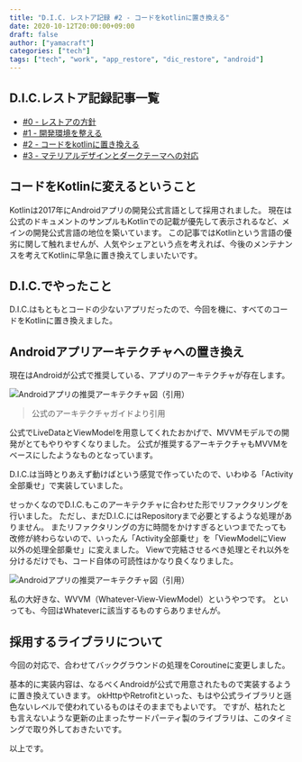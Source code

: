 ```yaml
---
title: "D.I.C. レストア記録 #2 - コードをkotlinに置き換える"
date: 2020-10-12T20:00:00+09:00
draft: false
author: ["yamacraft"]
categories: ["tech"]
tags: ["tech", "work", "app_restore", "dic_restore", "android"]
---
```


## D.I.C.レストア記録記事一覧

- [#0 - レストアの方針](/note/restore-dic-00/)
- [#1 - 開発環境を整える](/note/restore-dic-01/)
- [#2 - コードをkotlinに置き換える](/note/restore-dic-02/)
- [#3 - マテリアルデザインとダークテーマへの対応](/note/restore-dic-03/)

## コードをKotlinに変えるということ

Kotlinは2017年にAndroidアプリの開発公式言語として採用されました。
現在は公式のドキュメントのサンプルもKotlinでの記載が優先して表示されるなど、メインの開発公式言語の地位を築いています。
この記事ではKotlinという言語の優劣に関して触れませんが、人気やシェアという点を考えれば、今後のメンテナンスを考えてKotlinに早急に置き換えてしまいたいです。

## D.I.C.でやったこと

D.I.C.はもともとコードの少ないアプリだったので、今回を機に、すべてのコードをKotlinに置き換えました。

## Androidアプリアーキテクチャへの置き換え

現在はAndroidが公式で推奨している、アプリのアーキテクチャが存在します。

![Androidアプリの推奨アーキテクチャ図（引用）](/note/image/restore-dic-02/final-architecture.png)
> 公式のアーキテクチャガイドより引用

公式でLiveDataとViewModelを用意してくれたおかげで、MVVMモデルでの開発がとてもやりやすくなりました。
公式が推奨するアーキテクチャもMVVMをベースにしたようなものとなっています。

<!-- textlint-disable prh -->
D.I.C.は当時とりあえず動けばという感覚で作っていたので、いわゆる「Activity全部乗せ」で実装していました。

せっかくなのでD.I.C.もこのアーキテクチャに合わせた形でリファクタリングを行いました。
ただし、まだD.I.C.にはRepositoryまで必要とするような処理がありません。
またリファクタリングの方に時間をかけすぎるといつまでたっても改修が終わらないので、いったん「Activity全部乗せ」を「ViewModelにView以外の処理全部乗せ」に変えました。
Viewで完結させるべき処理とそれ以外を分けるだけでも、コード自体の可読性はかなり良くなりました。
<!-- textlint-enable prh -->

![Androidアプリの推奨アーキテクチャ図（引用）](/note/image/restore-dic-02/restore-dic-02-architecture.png)

私の大好きな、WVVM（Whatever-View-ViewModel）というやつです。
といっても、今回はWhateverに該当するものすらありませんが。

## 採用するライブラリについて

今回の対応で、合わせてバックグラウンドの処理をCoroutineに変更しました。

基本的に実装内容は、なるべくAndroidが公式で用意されたもので実装するように置き換えていきます。
okHttpやRetrofitといった、もはや公式ライブラリと遜色ないレベルで使われているものはそのままでもよいです。
ですが、枯れたとも言えないような更新の止まったサードパーティ製のライブラリは、このタイミングで取り外しておきたいです。

以上です。